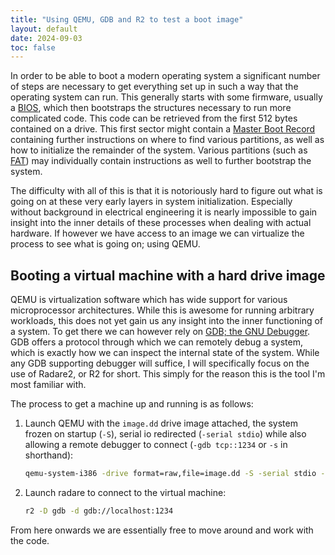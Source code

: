 ```yaml
---
title: "Using QEMU, GDB and R2 to test a boot image"
layout: default
date: 2024-09-03
toc: false
---
```


In order to be able to boot a modern operating system a significant number of steps are necessary to get everything set up in such a way that the operating system can run. This generally starts with some firmware, usually a [BIOS](https://en.wikipedia.org/wiki/BIOS), which then bootstraps the structures necessary to run more complicated code. This code can be retrieved from the first 512 bytes contained on a drive. This first sector might contain a [Master Boot Record](https://en.wikipedia.org/wiki/Master_boot_record) containing further instructions on where to find various partitions, as well as how to initialize the remainder of the system. Various partitions (such as [FAT](https://en.wikipedia.org/wiki/File_Allocation_Table)) may individually contain instructions as well to further bootstrap the system.

The difficulty with all of this is that it is notoriously hard to figure out what is going on at these very early layers in system initialization. Especially without background in electrical engineering it is nearly impossible to gain insight into the inner details of these processes when dealing with actual hardware. If however we have access to an image we can virtualize the process to see what is going on; using QEMU.

## Booting a virtual machine with a hard drive image
QEMU is virtualization software which has wide support for various microprocessor architectures. While this is awesome for running arbitrary workloads, this does not yet gain us any insight into the inner functioning of a system. To get there we can however rely on [GDB; the GNU Debugger](https://en.wikipedia.org/wiki/GNU_Debugger). GDB offers a protocol through which we can remotely debug a system, which is exactly how we can inspect the internal state of the system. While any GDB supporting debugger will suffice, I will specifically focus on the use of Radare2, or R2 for short. This simply for the reason this is the tool I'm most familiar with.

The process to get a machine up and running is as follows:

1. Launch QEMU with the `image.dd` drive image attached, the system frozen on startup (`-S`), serial io redirected (`-serial stdio`) while also allowing a remote debugger to connect (`-gdb tcp::1234` or `-s` in shorthand):
    ```bash
    qemu-system-i386 -drive format=raw,file=image.dd -S -serial stdio -gdb tcp::1234
    ```
2. Launch radare to connect to the virtual machine:
    ```bash
    r2 -D gdb -d gdb://localhost:1234
    ```

From here onwards we are essentially free to move around and work with the code.
